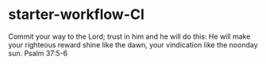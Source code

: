 # starter-workflow-CI
Commit your way to the Lord; trust in him and he will do this: He will make your righteous reward shine like the dawn, your vindication like the noonday sun. Psalm 37:5-6
